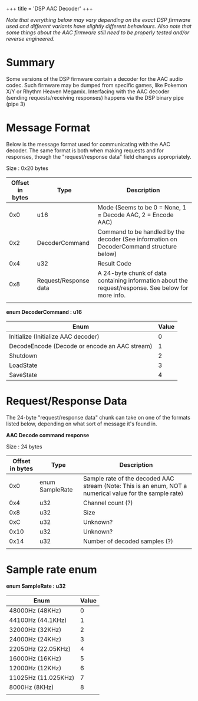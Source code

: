 +++
title = 'DSP AAC Decoder'
+++

*Note that everything below may vary depending on the exact DSP firmware
used and different variants have slightly different behaviours.* *Also
note that some things about the AAC firmware still need to be properly
tested and/or reverse engineered.*

# Summary

Some versions of the DSP firmware contain a decoder for the AAC audio
codec. Such firmware may be dumped from specific games, like Pokemon X/Y
or Rhythm Heaven Megamix. Interfacing with the AAC decoder (sending
requests/receiving responses) happens via the DSP binary pipe (pipe 3)

# Message Format

Below is the message format used for communicating with the AAC decoder.
The same format is both when making requests and for responses, though
the "request/response data" field changes appropriately.

Size : 0x20 bytes

| Offset in bytes | Type                  | Description                                                                                         |
|-----------------|-----------------------|-----------------------------------------------------------------------------------------------------|
| 0x0             | u16                   | Mode (Seems to be 0 = None, 1 = Decode AAC, 2 = Encode AAC)                                         |
| 0x2             | DecoderCommand        | Command to be handled by the decoder (See information on DecoderCommand structure below)            |
| 0x4             | u32                   | Result Code                                                                                         |
| 0x8             | Request/Response data | A 24-byte chunk of data containing information about the request/response. See below for more info. |
|                 |                       |                                                                                                     |

**enum DecoderCommand : u16**

| Enum                                          | Value |
|-----------------------------------------------|-------|
| Initialize (Initialize AAC decoder)           | 0     |
| DecodeEncode (Decode or encode an AAC stream) | 1     |
| Shutdown                                      | 2     |
| LoadState                                     | 3     |
| SaveState                                     | 4     |

# Request/Response Data

The 24-byte "request/response data" chunk can take on one of the formats
listed below, depending on what sort of message it's found in.

**AAC Decode command response**

Size : 24 bytes

| Offset in bytes | Type            | Description                                                                                              |
|-----------------|-----------------|----------------------------------------------------------------------------------------------------------|
| 0x0             | enum SampleRate | Sample rate of the decoded AAC stream (Note: This is an enum, NOT a numerical value for the sample rate) |
| 0x4             | u32             | Channel count (?)                                                                                        |
| 0x8             | u32             | Size                                                                                                     |
| 0xC             | u32             | Unknown?                                                                                                 |
| 0x10            | u32             | Unknown?                                                                                                 |
| 0x14            | u32             | Number of decoded samples (?)                                                                            |
|                 |                 |                                                                                                          |

# Sample rate enum

**enum SampleRate : u32**

| Enum                | Value |
|---------------------|-------|
| 48000Hz (48KHz)     | 0     |
| 44100Hz (44.1KHz)   | 1     |
| 32000Hz (32KHz)     | 2     |
| 24000Hz (24KHz)     | 3     |
| 22050Hz (22.05KHz)  | 4     |
| 16000Hz (16KHz)     | 5     |
| 12000Hz (12KHz)     | 6     |
| 11025Hz (11.025KHz) | 7     |
| 8000Hz (8KHz)       | 8     |
|                     |       |
